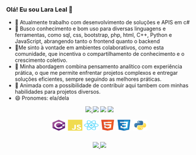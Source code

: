 ### Olá! Eu sou Lara Leal 👋

- 🔭 Atualmente trabalho com desenvolvimento de soluções e APIS em c#
- 🌱 Busco conhecimento e bom uso para diversas linguagens e ferramentas, como sql, css, bootstrap, php, html, C++, Python e JavaScript, abrangendo tanto o frontend quanto o backend
- 👯Me sinto à vontade em ambientes colaborativos, como esta comunidade, que incentiva o compartilhamento de conhecimento e o crescimento coletivo. 
- 🤔 Minha abordagem combina pensamento analítico com experiência prática, o que me permite enfrentar projetos complexos e entregar soluções eficientes, sempre seguindo as melhores práticas.
- 💬 Animada com a possibilidade de contribuir aqui tambem com minhas habilidades para projetos diversos.
- 😄 Pronomes: ela/dela

<div align="center">
  <a href=https://api.whatsapp.com/send?phone=+5541991640451><img src=https://img.shields.io/badge/WhatsApp-25D366?style=for-the-badge&logo=whatsapp&logoColor=white>
  <a href="https://instagram.com/laraveleal" target="_blank"><img src="https://img.shields.io/badge/-Instagram-%23E4405F?style=for-the-badge&logo=instagram&logoColor=white" target="_blank"></a>
  <a href = "mailto:leal3work@gmail.com"><img src="https://img.shields.io/badge/-Gmail-%23333?style=for-the-badge&logo=gmail&logoColor=white" target="_blank"></a>
  <a href="https://www.linkedin.com/in/lara-veronica-leal-2a358020b" target="_blank"><img src="https://img.shields.io/badge/-LinkedIn-%230077B5?style=for-the-badge&logo=linkedin&logoColor=white" target="_blank"></a> 
</div>

  <div align="center" style="display: inline_block"><br>
  <img align="center" alt="Lara-Csharp" height="30" width="40" src="https://raw.githubusercontent.com/devicons/devicon/master/icons/csharp/csharp-original.svg">
  <img align="center" alt="Lara-Js" height="30" width="40" src="https://raw.githubusercontent.com/devicons/devicon/master/icons/javascript/javascript-plain.svg">
  <img align="center" alt="Lara-React" height="30" width="40" src="https://raw.githubusercontent.com/devicons/devicon/master/icons/react/react-original.svg">
  <img align="center" alt="Lara-HTML" height="30" width="40" src="https://raw.githubusercontent.com/devicons/devicon/master/icons/html5/html5-original.svg">
  <img align="center" alt="Lara-CSS" height="30" width="40" src="https://raw.githubusercontent.com/devicons/devicon/master/icons/css3/css3-original.svg">
  <img align="center" alt="Lara-Python" height="30" width="40" src="https://raw.githubusercontent.com/devicons/devicon/master/icons/python/python-original.svg">
</div>

  ##
  
<div align="center">
  <a href="https://github.com/LaraLeals2">
  <img height="180em" src="https://github-readme-stats.vercel.app/api?username=LaraLeals2&show_icons=true&theme=dracula&include_all_commits=true&count_private=true"/>
  <img height="180em" src="https://github-readme-stats.vercel.app/api/top-langs/?username=LaraLeals2&layout=compact&langs_count=7&theme=dracula"/> </div> 
  
  <!-- ![Snake animation](https://github.com/LaraLeals2/LaraLeals2/blob/output/github-contribution-grid-snake.svg)
   -->
  ##
